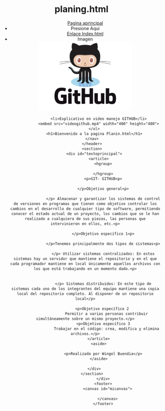 <!DOCTYPE html>
<html lang="es">
<head>
	<meta charset="utf-8">
	<link rel="stylesheet" type="text/css" href="estilo.css">
	<script src="scriptprincipal2.js"></script>
	<title>GIT-GITHUB</title>
</head>
<body>
	<div id="contenido">
	      <header>
	      	<hgroup>
	           <h1>planing.html</h1>
	      	</hgroup> 
	      	<nav>
	      	<ul>
	      <a href="https://github.com/">Pagina aprincipal</a>
	      		<li>Presione Aqui</li>
	      		<a href="https://github.com/wjbuendiag/DSW-WINGEL-BUENDIA.git" target="_blank">Enlace Index.html</a><br/>
	      		<li>Imagen</li>
	      		<img src="Github.jpg" width="300">

	      		<li>Explicativo en video manejo GITHUB</li>
	      		<embed src="videogithub.mp4" width="400" height="400">
	      	</ul>
	      	<h1>Bienvenido a la pagina Planin.html</h1>
	      </nav>
	      </header>
	      <section>
	      	<div id="textoprincipal">
	      		<article>
	      			<hgroup>
	      				
	      			</hgroup>
	      			<p>GIT- GITHUB<p>
	      				
	      			</p>Objetivo general<p>
	      				
	      			</p> Almacenar y garantizar los sistemas de control de versiones en programas que tienen como objetivo controlar los cambios en el desarrollo de cualquier tipo de software, permitiendo conocer el estado actual de un proyecto, los cambios que se le han realizado a cualquiera de sus piezas, las personas que intervinieron en ellos, etc.<p>
	      				
	      			</p>Objetivo específico 1<p>
	      				
	      			</p>Tenemos principalmente dos tipos de sistemas<p>
	      				
	      			</p> Utilizar sistemas centralizados: En estos sistemas hay un servidor que mantiene el repositorio y en el que cada programador mantiene en local únicamente aquellos archivos con los que está trabajando en un momento dado.<p>
	      				
	      				      				
	      			</p> Sistemas distribuidos: En este tipo de sistemas cada uno de los integrantes del equipo mantiene una copia local del repositorio completo. Al disponer de un repositorio local</p>

	      			<p>Objetivo específico 2 
                       Permitir a varias personas contribuir simultáneamente sobre un mismo proyecto.</p>
					<p>Objetivo específico 3
                       Trabajar en el código: crea, modifica y elimina archivos.</p>
	      		</article>
	      		<aside>
	      			     			    
      			    <p>Realizado por Wingel Buendia</p>
	      		</aside>
	      		
	      	</div>
	      </section>
	      			</div>
	      			<footer>
	      				<canvas id="micanvas">
	      					
	      				</canvas>
	      			</footer>
</body>
</html>
